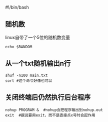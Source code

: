 #!/bin/bash

## 随机数
linux自带了一个5位的随机数变量
```shell
echo $RANDOM
```

## 从一个txt随机输出n行
```shell
shuf -n100 main.txt
sort #这个命令好像也可以
```
## 关闭终端后仍然执行后台程序
```shell
nohup PROGRAM &  #nohup会把程序输出到nohup.out
exit  #据说要用exit，而不是直接点x号时会起作用
```